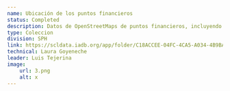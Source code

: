 ```yaml
---
name: Ubicación de los puntos financieros 
status: Completed
description: Datos de OpenStreetMaps de puntos financieros, incluyendo cajeros automáticos, bancos o uniones de créditos, y oficinas de cambio para los 26 países de la región.
type: Coleccion
division: SPH
link: https://scldata.iadb.org/app/folder/C18ACCEE-04FC-4CA5-A034-4B9BA7FE2952
technical: Laura Goyeneche
leader: Luis Tejerina
image: 
    url: 3.png
    alt: x
---
```

    